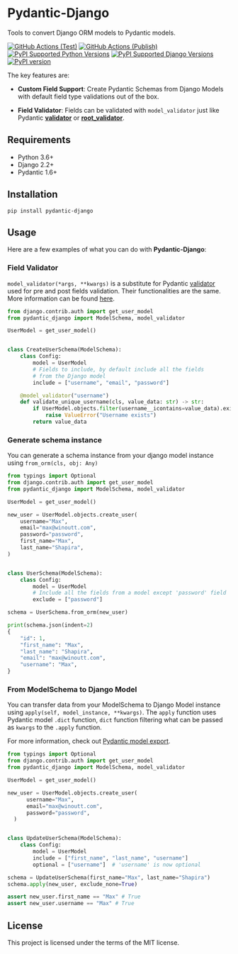 
# Pydantic-Django

Tools to convert Django ORM models to Pydantic models.

[![GitHub Actions (Test)](https://github.com/xshapira/pydantic-django/workflows/Test/badge.svg)](https://github.com/xshapira/pydantic-django)
[![GitHub Actions (Publish)](https://github.com/xshapira/pydantic-django/workflows/Publish/badge.svg)](https://github.com/xshapira/pydantic-django)
[![PyPI Supported Python Versions](https://img.shields.io/pypi/pyversions/pydantic-django.svg)](https://pypi.python.org/pypi/pydantic-django)
[![PyPI Supported Django Versions](https://img.shields.io/pypi/djversions/pydantic-django.svg)](https://docs.djangoproject.com/en/dev/releases/)
[![PyPI version](https://badge.fury.io/py/pydantic-django.svg)](https://badge.fury.io/py/pydantic-django)

The key features are:

- **Custom Field Support**: Create Pydantic Schemas from Django Models with default field type validations out of the box.

- **Field Validator**: Fields can be validated with `model_validator` just like Pydantic **[validator](https://pydantic-docs.helpmanual.io/usage/validators/)** or **[root_validator](https://pydantic-docs.helpmanual.io/usage/validators/)**.

## Requirements

- Python 3.6+
- Django 2.2+
- Pydantic 1.6+

## Installation

```
pip install pydantic-django
```

## Usage

Here are a few examples of what you can do with **Pydantic-Django**:

### Field Validator

`model_validator(*args, **kwargs)` is a substitute for Pydantic [validator](https://pydantic-docs.helpmanual.io/usage/validators/) used for pre and post fields validation.
Their functionalities are the same. More information can be found [here](https://pydantic-docs.helpmanual.io/usage/validators/).

```Python
from django.contrib.auth import get_user_model
from pydantic_django import ModelSchema, model_validator

UserModel = get_user_model()


class CreateUserSchema(ModelSchema):
    class Config:
        model = UserModel
        # Fields to include, by default include all the fields
        # from the Django model
        include = ["username", "email", "password"]

    @model_validator("username")
    def validate_unique_username(cls, value_data: str) -> str:
        if UserModel.objects.filter(username__icontains=value_data).exists():
            raise ValueError("Username exists")
        return value_data
```

### Generate schema instance

You can generate a schema instance from your django model instance using `from_orm(cls, obj: Any)`

```Python
from typings import Optional
from django.contrib.auth import get_user_model
from pydantic_django import ModelSchema, model_validator

UserModel = get_user_model()

new_user = UserModel.objects.create_user(
    username="Max",
    email="max@winoutt.com",
    password="password",
    first_name="Max",
    last_name="Shapira",
)


class UserSchema(ModelSchema):
    class Config:
        model = UserModel
        # Include all the fields from a model except 'password' field
        exclude = ["password"]

schema = UserSchema.from_orm(new_user)

print(schema.json(indent=2)
{
    "id": 1,
    "first_name": "Max",
    "last_name": "Shapira",
    "email": "max@winoutt.com",
    "username": "Max",
}
```

### From ModelSchema to Django Model

You can transfer data from your ModelSchema to Django Model instance using `apply(self, model_instance, **kwargs)`.
The `apply` function uses Pydantic model `.dict` function, `dict` function filtering what can be passed as `kwargs` to the `.apply` function.

For more information, check out [Pydantic model export](https://pydantic-docs.helpmanual.io/usage/exporting_models/).

```Python
from typings import Optional
from django.contrib.auth import get_user_model
from pydantic_django import ModelSchema, model_validator

UserModel = get_user_model()

new_user = UserModel.objects.create_user(
      username="Max",
      email="max@winoutt.com",
      password="password",
  )


class UpdateUserSchema(ModelSchema):
    class Config:
        model = UserModel
        include = ["first_name", "last_name", "username"]
        optional = ["username"]  # 'username' is now optional

schema = UpdateUserSchema(first_name="Max", last_name="Shapira")
schema.apply(new_user, exclude_none=True)

assert new_user.first_name == "Max" # True
assert new_user.username == "Max" # True
```

## License

This project is licensed under the terms of the MIT license.
